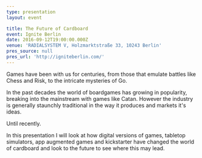 ```yaml
---
type: presentation
layout: event

title: The Future of Cardboard
event: Ignite Berlin
date: 2016-09-12T19:00:00.000Z
venue: 'RADIALSYSTEM V, Holzmarktstraße 33, 10243 Berlin'
pres_source: null
pres_url: 'http://igniteberlin.com/'
---
```


Games have been with us for centuries, from those that emulate battles like Chess and Risk, to the intricate mysteries of Go.

In the past decades the world of boardgames has growing in popularity, breaking into the mainstream with games like Catan. However the industry is generally staunchly traditional in the way it produces and markets it's ideas.

Until recently.

In this presentation I will look at how digital versions of games, tabletop simulators, app augmented games and kickstarter have changed the world of cardboard and look to the future to see where this may lead.
